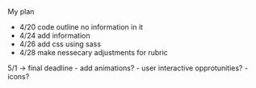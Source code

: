 My plan

- 4/20 code outline no information in it
- 4/24 add information
- 4/26 add css using sass
- 4/28 make nessecary adjustments for rubric

5/1 -> final deadline
    - add animations?
    - user interactive opprotunities?
    - icons?